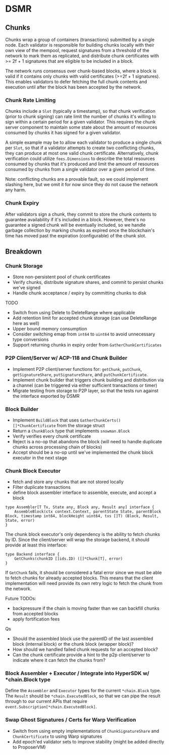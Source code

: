 # DSMR

## Chunks

Chunks wrap a group of containers (transactions) submitted by a single node. Each validator is responsible for building chunks locally with their own view of the mempool, request signatures from a threshold of the network to mark them as replicated, and distribute chunk certificates with >= 2f + 1 signatures that are eligible to be included in a block.

The network runs consensus over chunk-based blocks, where a block is valid if it contains only chunks with valid certificates (>=2f + 1 signatures). This enables validators to defer fetching the full chunk contents and execution until after the block has been accepted by the network.

### Chunk Rate Limiting

Chunks include a `Slot` (typically a timestamp), so that chunk verification (prior to chunk signing) can rate limit the number of chunks it's willing to sign within a certain period for a given validator. This requires the chunk server component to maintain some state about the amount of resources consumed by chunks it has signed for a given validator.

A simple example may be to allow each validator to produce a single chunk per `Slot`, so that if a validator attempts to create two conflicting chunks, they can produce at most one valid chunk certificate. Alternatively, chunk verification could utilize `fees.Dimensions` to describe the total resources consumed by chunks that it's produced and limit the amount of resources consumed by chunks from a single validator over a given period of time.

Note: conflicting chunks are a provable fault, so we could implement slashing here, but we omit it for now since they do not cause the network any harm.

### Chunk Expiry

After validators sign a chunk, they commit to store the chunk contents to guarantee availability if it's included in a block. However, there's no guarantee a signed chunk will be eventually included, so we handle garbage collection by marking chunks as expired once the blockchain's time has moved past the expiration (configurable) of the chunk slot.

## Breakdown

### Chunk Storage

- Store non-persistent pool of chunk certificates
- Verify chunks, distribute signature shares, and commit to persist chunks we've signed
- Handle chunk acceptance / expiry by committing chunks to disk

TODO
- Switch from using Delete to DeleteRange where applicable
- Add retention limit for accepted chunk storage (can use DeleteRange here as well)
- Upper bound memory consumption
- Consider switching emap from `int64` to `uint64` to avoid unnecessary type conversions
- Support returning chunks in expiry order from `GatherChunkCertificates`

### P2P Client/Server w/ ACP-118 and Chunk Builder

- Implement P2P client/server functions for: `getChunk`, `putChunk`, `getSignatureShare`, `putSignatureShare`, and `putChunkCertificate`.
- Implement chunk builder that triggers chunk building and distribution via a channel (can be triggered via either sufficient transactions or timer)
- Migrate testing from storage to P2P layer, so that the tests run against the interface exported by DSMR

### Block Builder

- Implement `BuildBlock` that uses `GatherChunkCerts() []*ChunkCertificate` from the storage struct
- Return a `ChunkBlock` type that implements `snowman.Block`
- Verify verifies every chunk certificate
- Reject is a no-op that abandons the block (will need to handle duplicate chunks across processing chain of blocks)
- Accept should be a no-op until we've implemented the chunk block executor in the next stage

### Chunk Block Executor

- fetch and store any chunks that are not stored locally
- Filter duplicate transactions
- define block assembler interface to assemble, execute, and accept a block

```golang
type Assembler[T Tx, State any, Block any, Result any] interface {
	AssembleBlock(ctx context.Context, parentState State, parentBlock Block, timestamp int64, blockHeight uint64, txs []T) (Block, Result, State, error)
}
```

The chunk block executor's only dependency is the ability to fetch chunks by ID. Since the client/server will wrap the storage backend, it should provide at least this interface:

```golang
type Backend interface {
    GetChunks(chunkID []ids.ID) ([]*Chunk[T], error)
}
```

If `GetChunk` fails, it should be considered a fatal error since we must be able to fetch chunks for already accepted blocks. This means that the client implementation will need provide its own retry logic to fetch the chunk from the network.

Future TODOs:
- backpressure if the chain is moving faster than we can backfill chunks from accepted blocks
- apply fortification fees

Qs
- Should the assembled block use the parentID of the last assembled block (internal block) or the chunk block (wrapper block)?
- How should we handled failed chunk requests for an accepted block?
- Can the chunk certificate provide a hint to the p2p client/server to indicate where it can fetch the chunks from?

### Block Assembler + Executor / Integrate into HyperSDK w/ *chain.Block type

Define the `Assembler` and `Executor` types for the current `*chain.Block` type. The `Result` should be `*chain.ExecutedBlock`, so that we can pipe the result through to our current APIs that require `event.Subscription[*chain.ExecutedBlock]`.

### Swap Ghost Signatures / Certs for Warp Verification

- Switch from using empty implementations of `ChunkSignatureShare` and `ChunkCertificate` to using Warp signatures
- Add epoch'ed validator sets to improve stability (might be added directly to ProposerVM)

